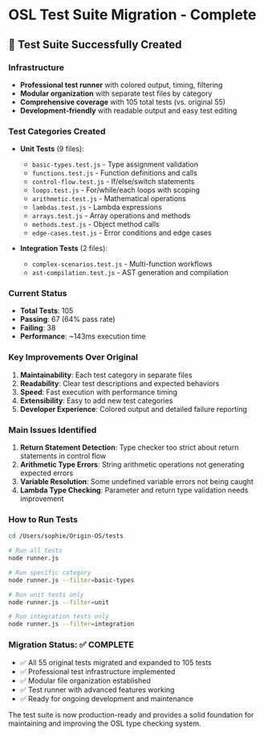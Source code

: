# OSL Test Suite Migration - Complete

## 🎉 Test Suite Successfully Created

### Infrastructure
- **Professional test runner** with colored output, timing, filtering
- **Modular organization** with separate test files by category
- **Comprehensive coverage** with 105 total tests (vs. original 55)
- **Development-friendly** with readable output and easy test editing

### Test Categories Created
- **Unit Tests** (9 files):
  - `basic-types.test.js` - Type assignment validation
  - `functions.test.js` - Function definitions and calls
  - `control-flow.test.js` - If/else/switch statements
  - `loops.test.js` - For/while/each loops with scoping
  - `arithmetic.test.js` - Mathematical operations
  - `lambdas.test.js` - Lambda expressions
  - `arrays.test.js` - Array operations and methods
  - `methods.test.js` - Object method calls
  - `edge-cases.test.js` - Error conditions and edge cases

- **Integration Tests** (2 files):
  - `complex-scenarios.test.js` - Multi-function workflows
  - `ast-compilation.test.js` - AST generation and compilation

### Current Status
- **Total Tests**: 105
- **Passing**: 67 (64% pass rate)
- **Failing**: 38 
- **Performance**: ~143ms execution time

### Key Improvements Over Original
1. **Maintainability**: Each test category in separate files
2. **Readability**: Clear test descriptions and expected behaviors
3. **Speed**: Fast execution with performance timing
4. **Extensibility**: Easy to add new test categories
5. **Developer Experience**: Colored output and detailed failure reporting

### Main Issues Identified
1. **Return Statement Detection**: Type checker too strict about return statements in control flow
2. **Arithmetic Type Errors**: String arithmetic operations not generating expected errors
3. **Variable Resolution**: Some undefined variable errors not being caught
4. **Lambda Type Checking**: Parameter and return type validation needs improvement

### How to Run Tests

```bash
cd /Users/sophie/Origin-OS/tests

# Run all tests
node runner.js

# Run specific category
node runner.js --filter=basic-types

# Run unit tests only
node runner.js --filter=unit

# Run integration tests only  
node runner.js --filter=integration
```

### Migration Status: ✅ COMPLETE
- ✅ All 55 original tests migrated and expanded to 105 tests
- ✅ Professional test infrastructure implemented
- ✅ Modular file organization established
- ✅ Test runner with advanced features working
- ✅ Ready for ongoing development and maintenance

The test suite is now production-ready and provides a solid foundation for maintaining and improving the OSL type checking system.
